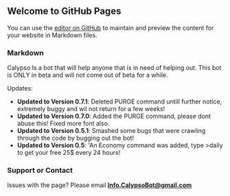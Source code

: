 ## Welcome to GitHub Pages

You can use the [editor on GitHub](https://discordapp.com/oauth2/authorize?client_id=439971721173270530&scope=bot) to maintain and preview the content for your website in Markdown files.



### Markdown

Calypso Is a bot that will help anyone that is in need of helping out. This bot is ONLY in beta and will not come out of beta for a while.



Updates:

 - **Updated to Version 0.7.1**: Deleted PURGE command untill further notice, extremely buggy and wil not return for a few weeks!
 - **Updated to Version 0.7.0**: Added the PURGE command, please dont abuse this! Fixed more font also.
 - **Updated to Version 0.5.1**:  Smashed some bugs that were crawling through the code by bugging out the bot!
 - **Updated to Version 0.5**:  'An Economy command was added, type >daily to get your free 25$ every 24 hours!



### Support or Contact

Issues with the page? Please email **Info.CalypsoBot@gmail.com**
